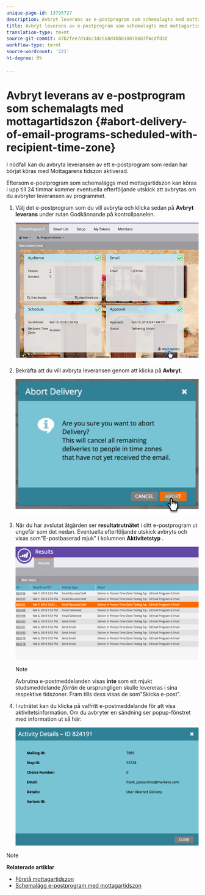 ```yaml
---
unique-page-id: 13795727
description: Avbryt leverans av e-postprogram som schemalagts med mottagartidszon - Marketo Docs - produktdokumentation
title: Avbryt leverans av e-postprogram som schemalagts med mottagartidszon
translation-type: tm+mt
source-git-commit: 47b2fee7d146c3dc558d4bbb10070683f4cdfd3d
workflow-type: tm+mt
source-wordcount: '221'
ht-degree: 0%

---
```



# Avbryt leverans av e-postprogram som schemalagts med mottagartidszon {#abort-delivery-of-email-programs-scheduled-with-recipient-time-zone}

I nödfall kan du avbryta leveransen av ett e-postprogram som redan har börjat köras med Mottagarens tidszon aktiverad.

Eftersom e-postprogram som schemaläggs med mottagartidszon kan köras i upp till 24 timmar kommer eventuella efterföljande utskick att avbrytas om du avbryter leveransen av programmet.

1. Välj det e-postprogram som du vill avbryta och klicka sedan på **Avbryt leverans** under rutan Godkännande på kontrollpanelen.

   ![](assets/ptz-abortdelivery.png)

1. Bekräfta att du vill avbryta leveransen genom att klicka på **Avbryt**.

   ![](assets/image2018-2-23-11-3a20-3a27.png)

1. När du har avslutat åtgärden ser **resultatrutnätet** i ditt e-postprogram ut ungefär som det nedan. Eventuella efterföljande utskick avbryts och visas som&quot;E-postbaserad mjuk&quot; i kolumnen **Aktivitetstyp** .

   ![](assets/image2018-2-23-11-3a22-3a11.png)

   >[!NOTE]
   >
   >Avbrutna e-postmeddelanden visas **inte** som ett mjukt studsmeddelande *förrän* de ursprungligen skulle levereras i sina respektive tidszoner. Fram tills dess visas de som&quot;Skicka e-post&quot;.

1. I rutnätet kan du klicka på valfritt e-postmeddelande för att visa aktivitetsinformation. Om du avbryter en sändning ser popup-fönstret med information ut så här:

   ![](assets/image2018-2-23-11-3a30-3a46.png)

>[!NOTE]
>
>**Relaterade artiklar**
>
>* [Förstå mottagartidszon](understanding-recipient-time-zone.md)
>* [Schemalägg e-postprogram med mottagartidszon](schedule-email-programs-with-recipient-time-zone.md)

>



